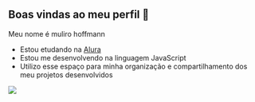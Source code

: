 ## Boas vindas ao meu perfil 🥇

Meu nome é muliro hoffmann

- Estou etudando na [Alura](https://www.alura.com.br)
- Estou me desenvolvendo na linguagem JavaScript
- Utilizo esse espaço para minha organização e compartilhamento dos meu projetos desenvolvidos

![](https://media.tenor.com/_bsFPWDMF64AAAAM/nodding-crossed-arms.gif)
